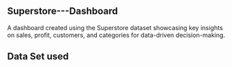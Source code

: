 ## Superstore---Dashboard
A dashboard created using the Superstore dataset showcasing key insights on sales, profit, customers, and categories for data-driven decision-making.
## Data Set used


